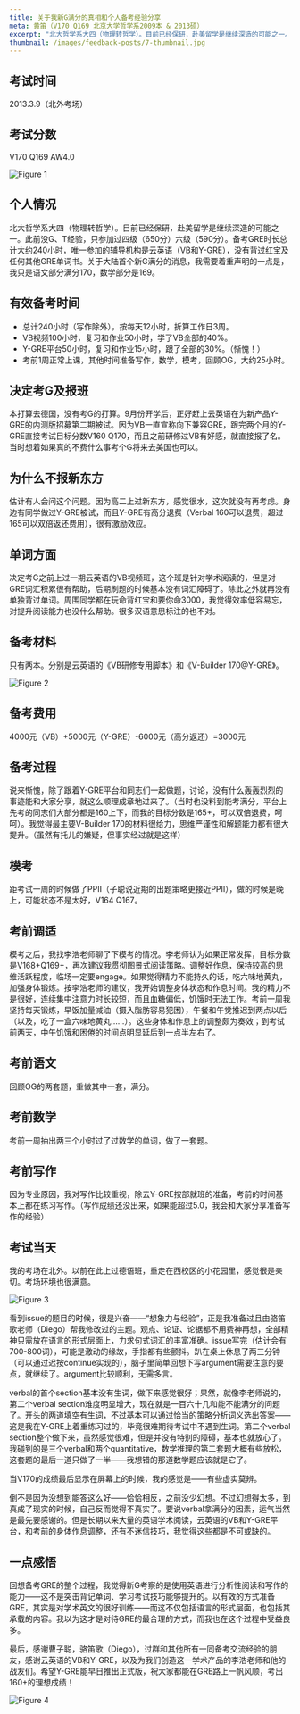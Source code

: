 ```yaml
---
title: 关于我新G满分的真相和个人备考经验分享
meta: 黄笛（V170 Q169 北京大学哲学系2009本 & 2013硕）
excerpt: "北大哲学系大四（物理转哲学）。目前已经保研，赴美留学是继续深造的可能之一。此前没G、T经验，只参加过四级（650分）六级（590分）。备考GRE时长总计大约240小时，唯一参加的辅导机构是云英语（VB和Y-GRE），没有背过红宝及任何其他GRE单词书。关于大陆首个新G满分的消息，我需要着重声明的一点是，我只是语文部分满分170，数学部分是169。"
thumbnail: /images/feedback-posts/7-thumbnail.jpg
---
```


## 考试时间

2013.3.9（北外考场）

## 考试分数

V170 Q169 AW4.0

![Figure 1](/images/feedback-posts/7-1.png)

## 个人情况

北大哲学系大四（物理转哲学）。目前已经保研，赴美留学是继续深造的可能之一。此前没G、T经验，只参加过四级（650分）六级（590分）。备考GRE时长总计大约240小时，唯一参加的辅导机构是云英语（VB和Y-GRE），没有背过红宝及任何其他GRE单词书。关于大陆首个新G满分的消息，我需要着重声明的一点是，我只是语文部分满分170，数学部分是169。

## 有效备考时间

- 总计240小时（写作除外），按每天12小时，折算工作日3周。
- VB视频100小时，复习和作业50小时，学了VB全部的40%。
- Y-GRE平台50小时，复习和作业15小时，跟了全部的30%。（惭愧！）
- 考前1周正常上课，其他时间准备写作，数学，模考，回顾OG，大约25小时。

## 决定考G及报班

本打算去德国，没有考G的打算。9月份开学后，正好赶上云英语在为新产品Y-GRE的内测版招募第二期被试。因为VB一直宣称向下兼容GRE，跟完两个月的Y-GRE直接考试目标分数V160 Q170，而且之前研修过VB有好感，就直接报了名。当时想着如果真的不费什么事考个G将来去美国也可以。

## 为什么不报新东方

估计有人会问这个问题。因为高二上过新东方，感觉很水，这次就没有再考虑。身边有同学做过Y-GRE被试，而且Y-GRE有高分退费（Verbal 160可以退费，超过165可以双倍返还费用），很有激励效应。

## 单词方面

决定考G之前上过一期云英语的VB视频班，这个班是针对学术阅读的，但是对GRE词汇积累很有帮助，后期刷题的时候基本没有词汇障碍了。除此之外就再没有单独背过单词。周围同学都在玩命背红宝和要你命3000，我觉得效率低容易忘，对提升阅读能力也没什么帮助。很多汉语意思标注的也不对。

## 备考材料

只有两本。分别是云英语的《VB研修专用脚本》和《V-Builder 170@Y-GRE》。

![Figure 2](/images/feedback-posts/7-2.jpg)

## 备考费用

4000元（VB）+5000元（Y-GRE）-6000元（高分返还）=3000元

## 备考过程

说来惭愧，除了跟着Y-GRE平台和同志们一起做题，讨论，没有什么轰轰烈烈的事迹能和大家分享，就这么顺理成章地过来了。（当时也没料到能考满分，平台上先考的同志们大部分都是160上下，而我的目标分数是165+，可以双倍退费，呵呵）。我觉得最主要V-Builder 170的材料很给力，思维严谨性和解题能力都有很大提升。（虽然有托儿的嫌疑，但事实经过就是这样）

## 模考

距考试一周的时候做了PPII（子聪说近期的出题策略更接近PPII），做的时候是晚上，可能状态不是太好，V164 Q167。

## 考前调适

模考之后，我找李浩老师聊了下模考的情况。李老师认为如果正常发挥，目标分数是V168+Q169+，再次建议我贯彻图景式阅读策略。调整好作息，保持较高的思维活跃程度，临场一定要engage。如果觉得精力不能持久的话，吃六味地黄丸，加强身体锻炼。按李浩老师的建议，我开始调整身体状态和作息时间。我的精力不是很好，连续集中注意力时长较短，而且血糖偏低，饥饿时无法工作。考前一周我坚持每天锻炼，早饭加量减油（摄入脂肪容易犯困），午餐和午觉推迟到两点以后（以及，吃了一盒六味地黄丸……）。这些身体和作息上的调整颇为奏效；到考试前两天，中午饥饿和困倦的时间点明显延后到一点半左右了。

## 考前语文

回顾OG的两套题，重做其中一套，满分。

## 考前数学

考前一周抽出两三个小时过了过数学的单词，做了一套题。

## 考前写作

因为专业原因，我对写作比较重视，除去Y-GRE按部就班的准备，考前的时间基本上都在练习写作。（写作成绩还没出来，如果能超过5.0，我会和大家分享准备写作的经验）

## 考试当天

我的考场在北外。以前在此上过德语班，重走在西校区的小花园里，感觉很是亲切。考场环境也很满意。

![Figure 3](/images/feedback-posts/7-3.jpg)

看到issue的题目的时候，很是兴奋——“想象力与经验”，正是我准备过且由骆笛歌老师（Diego）帮我修改过的主题。观点、论证、论据都不用费神再想，全部精神只需放在语言的形式层面上，力求句式词汇的丰富准确。issue写完（估计会有700-800词），可能是激动的缘故，手指都有些颤抖。趴在桌上休息了两三分钟（可以通过迟按continue实现的），脑子里简单回想下写argument需要注意的要点，就继续了。argument比较顺利，无需多言。

verbal的首个section基本没有生词，做下来感觉很好；果然，就像李老师说的，第二个verbal section难度明显增大，现在就是一百六十几和能不能满分的问题了。开头的两道填空有生词，不过基本可以通过恰当的策略分析词义选出答案——这是我在Y-GRE上着重练习过的，毕竟很难期待考试中不遇到生词。第二个verbal section整个做下来，虽然感觉很难，但是并没有特别的障碍，基本也就放心了。我碰到的是三个verbal和两个quantitative，数学推理的第二套题大概有些放松，这套题的最后一道只做了一半——我想错的那道数学题应该就是它了。

当V170的成绩最后显示在屏幕上的时候，我的感觉是——有些虚实莫辨。

倒不是因为没想到能答这么好——恰恰相反，之前没少幻想。不过幻想得太多，到真成了现实的时候，自己反而觉得不真实了。要说verbal拿满分的因素，运气当然是最先要感谢的。但是长期以来大量的英语学术阅读，云英语的VB和Y-GRE平台，和考前的身体作息调整，还有不迷信技巧，我觉得这些都是不可或缺的。

## 一点感悟

回想备考GRE的整个过程，我觉得新G考察的是使用英语进行分析性阅读和写作的能力——这不是突击背记单词、学习考试技巧能够提升的。以有效的方式准备GRE，其实是对学术英文的很好训练——而这不仅包括语言的形式层面，也包括其承载的内容。我以为这才是对待GRE的最合理的方式，而我也在这个过程中受益良多。

最后，感谢曹子聪，骆笛歌（Diego），过群和其他所有一同备考交流经验的朋友，感谢云英语的VB和Y-GRE，以及为我们创造这一学术产品的李浩老师和他的战友们。希望Y-GRE能早日推出正式版，祝大家都能在GRE路上一帆风顺，考出160+的理想成绩！

![Figure 4](/images/feedback-posts/7-4.jpg)
